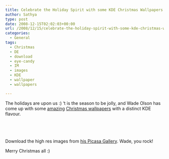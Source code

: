 ```yaml
---
title: Celebrate the Holiday Spirit with some KDE Christmas Wallpapers
author: Sathya
type: post
date: 2008-12-15T02:02:03+00:00
url: /2008/12/15/celebrate-the-holiday-spirit-with-some-kde-christmas-wallpapers/
categories:
  - General
tags:
  - Christmas
  - DE
  - download
  - eye-candy
  - IM
  - images
  - KDE
  - wallpaper
  - wallpapers

---
```

The holidays are upon us :) &#8216;t is the season to be jolly, and Wade Olson has come up with some <a href="http://wadejolson.wordpress.com/2008/12/14/happy-holidays-from-kde" target="_blank">amazing</a> <a href="http://wadejolson.wordpress.com/2008/12/14/enough-holiday-wallpapers-to-gag-on/" target="_blank">Christmas wallpapers</a> with a distinct KDE flavour.

<!--more-->

 <img class="alignnone" title="KDE Snow" src="http://wadejolson.files.wordpress.com/2008/12/kde_snow1_400.jpg?w=400&h=250" alt=""   /><img class="alignnone" title="KDE Snow 2" src="http://wadejolson.files.wordpress.com/2008/12/kde_snow2_400.jpg?w=400&h=300" alt=""   />

 <img class="alignnone" title="KDE Snow 3" src="http://wadejolson.files.wordpress.com/2008/12/kde_snow3_400.jpg?w=400&h=250" alt=""   /><img class="alignnone" src="http://wadejolson.files.wordpress.com/2008/12/kde_snow5_400.jpg?w=400&h=250" alt=""   />

 <img class="alignnone" title="KDE Tree Glow" src="http://wadejolson.files.wordpress.com/2008/12/kde_treeglow_400.jpg?w=400&h=250" alt=""   /><img class="alignnone" title="KDE Tree Glow" src="http://wadejolson.files.wordpress.com/2008/12/kde_treeglow2_400.jpg?w=400&h=250" alt=""   />

<img class="alignnone" title="KDE Sunrise" src="http://wadejolson.files.wordpress.com/2008/12/kde_sunrise_400.jpg?w=400&h=250" alt=""   />

Download the high res images from [his Picasa Gallery][1]. Wade, you rock!

Merry Christmas all :)

 [1]: http://picasaweb.google.com/wadejolson/KDEHolidays
